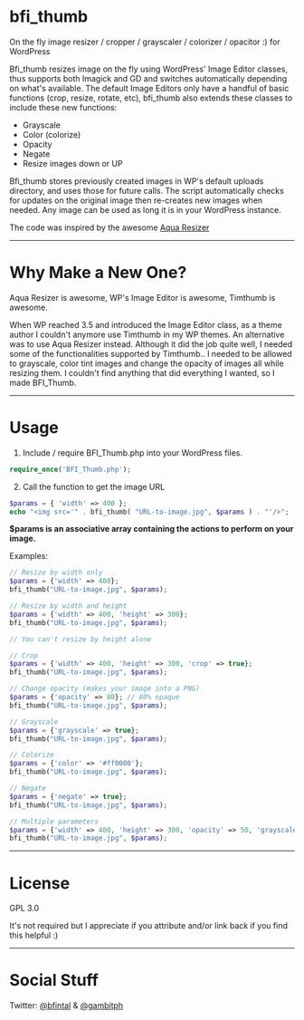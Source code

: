 bfi_thumb
=========

On the fly image resizer / cropper / grayscaler / colorizer / opacitor :) for WordPress

Bfi_thumb resizes image on the fly using WordPress' Image Editor classes, thus supports both Imagick and GD and switches automatically depending on what's available. The default Image Editors only have a handful of basic functions (crop, resize, rotate, etc), bfi_thumb also extends these classes to include these new functions:
* Grayscale
* Color (colorize)
* Opacity
* Negate
* Resize images down or UP

Bfi_thumb stores previously created images in WP's default uploads directory, and uses those for future calls. The script automatically checks for updates on the original image then re-creates new images when needed. Any image can be used as long it is in your WordPress instance.

The code was inspired by the awesome [Aqua Resizer](https://github.com/sy4mil/Aqua-Resizer/blob/master/aq_resizer.php)

<hr>

Why Make a New One?
===================

Aqua Resizer is awesome, WP's Image Editor is awesome, Timthumb is awesome.

When WP reached 3.5 and introduced the Image Editor class, as a theme author I couldn't anymore use Timthumb in my WP themes. An alternative was to use Aqua Resizer instead. Although it did the job quite well, I needed some of the functionalities supported by Timthumb.. I needed to be allowed to grayscale, color tint images and change the opacity of images all while resizing them. I couldn't find anything that did everything I wanted, so I made BFI_Thumb.

<hr>

Usage
=====

1. Include / require BFI_Thumb.php into your WordPress files.

```php
require_once('BFI_Thumb.php');
```

2. Call the function to get the image URL

```php
$params = { 'width' => 400 };
echo "<img src='" . bfi_thumb( "URL-to-image.jpg", $params ) . "'/>";
```
    
**$params is an associative array containing the actions to perform on your image.**

Examples:

```php
// Resize by width only
$params = {'width' => 400};
bfi_thumb("URL-to-image.jpg", $params);

// Resize by width and height
$params = {'width' => 400, 'height' => 300};
bfi_thumb("URL-to-image.jpg", $params);

// You can't resize by height alone

// Crop
$params = {'width' => 400, 'height' => 300, 'crop' => true};
bfi_thumb("URL-to-image.jpg", $params);

// Change opacity (makes your image into a PNG)
$params = {'opacity' => 80}; // 80% opaque
bfi_thumb("URL-to-image.jpg", $params);

// Grayscale
$params = {'grayscale' => true};
bfi_thumb("URL-to-image.jpg", $params);

// Colorize
$params = {'color' => '#ff0000'};
bfi_thumb("URL-to-image.jpg", $params);

// Negate
$params = {'negate' => true};
bfi_thumb("URL-to-image.jpg", $params);

// Multiple parameters
$params = {'width' => 400, 'height' => 300, 'opacity' => 50, 'grayscale' => true, 'colorize' => '#ff0000'};
bfi_thumb("URL-to-image.jpg", $params);
```

<hr>

License
=======
GPL 3.0

It's not required but I appreciate if you attribute and/or link back if you find this helpful :)

<hr>

Social Stuff
============

Twitter: [@bfintal](https://twitter.com/bfintal) & [@gambitph](https://twitter.com/gambitph)
